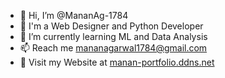 - 👋 Hi, I’m @MananAg-1784
- 👀 I'm a Web Designer and Python Developer
- 🌱 I’m currently learning ML and Data Analysis
- 📫 Reach me mananagarwal1784@gmail.com
- 👥 Visit my Website at [manan-portfolio.ddns.net](https://manan-portfolio.ddns.net)
